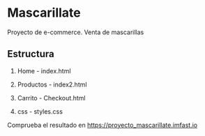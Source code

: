 # Mascarillate
Proyecto de e-commerce. Venta de mascarillas

## Estructura
1. Home - index.html
2. Productos - index2.html
3. Carrito - Checkout.html

4. css - styles.css
&nbsp;

Comprueba el resultado en https://proyecto_mascarillate.imfast.io
